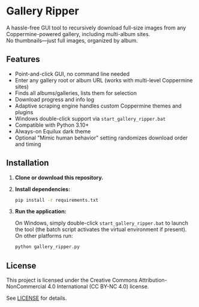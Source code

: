 # Gallery Ripper

A hassle-free GUI tool to recursively download full-size images from any Coppermine-powered gallery, including multi-album sites.  
No thumbnails—just full images, organized by album.

## Features

- Point-and-click GUI, no command line needed
- Enter any gallery root or album URL (works with multi-level Coppermine sites)
- Finds all albums/galleries, lists them for selection
- Download progress and info log
- Adaptive scraping engine handles custom Coppermine themes and plugins
- Windows double-click support via `start_gallery_ripper.bat`
- Compatible with Python 3.10+
- Always-on Equilux dark theme
- Optional "Mimic human behavior" setting randomizes download order and timing

## Installation

1. **Clone or download this repository.**
2. **Install dependencies:**

   ```bash
   pip install -r requirements.txt
   ```

3. **Run the application:**

   On Windows, simply double-click `start_gallery_ripper.bat` to launch
   the tool (the batch script activates the virtual environment if present).
   On other platforms run:

   ```bash
   python gallery_ripper.py
   ```

## License

This project is licensed under the Creative Commons Attribution-NonCommercial 4.0 International (CC BY-NC 4.0) license.

See [LICENSE](LICENSE) for details.
